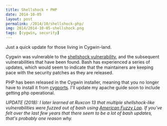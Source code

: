 ```yaml
---
title: Shellshock + PHP
date: 2014-10-05
layout: post
permalink: /2014/10/shellshock-php/
img: 2014/2014-10-05-shellshock.png
tags: [cygwin, security]
---
```

Just a quick update for those living in Cygwin-land.

Cygwin was vulnerable to the [shellshock vulnerability](http://web.nvd.nist.gov/view/vuln/search-results?query=CVE-2014-6271&amp;search_type=all&amp;cves=on), and the subsequent vulnerabilities that have been found. Bash has experienced a series of updates, which would seem to indicate that the maintainers are keeping pace with the security patches as they are released.

PHP has been released in the Cygwin installer, meaning that you no longer have to install it from <a title="Cygwin Ports" href="http://cygwin.rafaelhart.com/installing-cygwin-2/cygwin-ports/">cygports</a>. I'll update my apache guide soon to include getting php operational.

*UPDATE (2018): I later learned at Ruxcon 13 that multiple shellshock-like vulnerabilities were fuzzed out of bash using [American Fuzzy Lop](http://lcamtuf.coredump.cx/afl/). If you've felt over the last few years that there seem to be a lot of bash updates, that's probably one reason why.*
